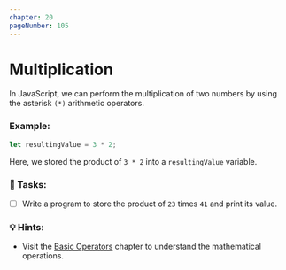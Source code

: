 ```yaml
---
chapter: 20
pageNumber: 105
---
```

# Multiplication

In JavaScript, we can perform the multiplication of two numbers by using the asterisk `(*)` arithmetic operators.&#x20;

### Example:

```javascript
let resultingValue = 3 * 2;
```

Here, we stored the product of `3 * 2` into a `resultingValue` variable.

### 📝 Tasks:

* [ ] Write a program to store the product of  `23` times `41`  and print its value.

### 💡 Hints:

* Visit the [Basic Operators](../numbers/operators.md) chapter to understand the mathematical operations.
